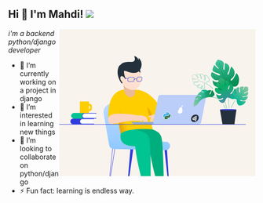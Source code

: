 <h2>Hi 👋 I'm Mahdi! <img src="https://github.githubassets.com/images/mona-whisper.gif" height="24" /></h2>
<img align='right' src="/python.gif" width="400"/>
<p><em>i'm a backend python/django developer</em>
  
  
  
- 🔭 I’m currently working on a project in django 
- 🌱 I’m interested in learning new things
- 👯 I’m looking to collaborate on python/django
- ⚡ Fun fact: learning is endless way.

